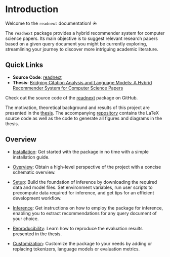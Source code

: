 # Introduction

Welcome to the `readnext` documentation! ☀️

The `readnext` package provides a hybrid recommender system for computer science papers.
Its main objective is to suggest relevant research papers based on a given query document you might be currently exploring, streamlining your journey to discover more intriguing academic literature.


## Quick Links

- **Source Code**: [readnext](https://github.com/joel-beck/readnext)
- **Thesis**: [Bridging Citation Analysis and Language Models: A Hybrid Recommender System for Computer Science Papers](thesis/beck-joel_masters-thesis.pdf)

Check out the source code of the [readnext](https://github.com/joel-beck/readnext) package on GitHub.

The motivation, theoretical background and results of this project are presented in the [thesis](https://github.com/joel-beck/msc-thesis/blob/main/thesis/beck-joel_masters-thesis.pdf). The accompanying [repository](https://github.com/joel-beck/msc-thesis) contains the LaTeX source code as well as the code to generate all figures and diagrams in the thesis.


## Overview

- [Installation](installation.md): Get started with the package in no time with a simple installation guide.

- [Overview](overview.md): Obtain a high-level perspective of the project with a concise schematic overview.

- [Setup](setup.md): Build the foundation of inference by downloading the required data and model files. Set environment variables, run user scripts to precompute data required for inference, and get tips for an efficient development workflow.

- [Inference](inference.md): Get instructions on how to employ the package for inference, enabling you to extract recommendations for any query document of your choice.

- [Reproducibility](reproducibility.md): Learn how to reproduce the evaluation results presented in the thesis.

- [Customization](customization.md): Customize the package to your needs by adding or replacing tokenizers, language models or evaluation metrics.
